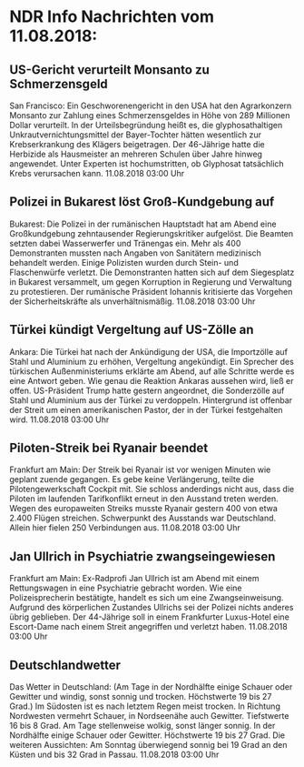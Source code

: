 # NDR Info Nachrichten vom 11.08.2018:


## US-Gericht verurteilt Monsanto zu Schmerzensgeld
San Francisco: Ein Geschworenengericht in den USA hat den Agrarkonzern Monsanto zur Zahlung eines Schmerzensgeldes in Höhe von 289 Millionen Dollar verurteilt. In der Urteilsbegründung heißt es, die glyphosathaltigen Unkrautvernichtungsmittel der Bayer-Tochter hätten wesentlich zur Krebserkrankung des Klägers beigetragen. Der 46-Jährige hatte die Herbizide als Hausmeister an mehreren Schulen über Jahre hinweg angewendet. Unter Experten ist hochumstritten, ob Glyphosat tatsächlich Krebs verursachen kann. 11.08.2018 03:00 Uhr 

## Polizei in Bukarest löst Groß-Kundgebung auf
Bukarest: Die Polizei in der rumänischen Hauptstadt hat am Abend eine Großkundgebung zehntausender Regierungskritiker aufgelöst. Die Beamten setzten dabei Wasserwerfer und Tränengas ein. Mehr als 400 Demonstranten mussten nach Angaben von Sanitätern medizinisch behandelt werden. Einige Polizisten wurden durch Stein- und Flaschenwürfe verletzt. Die Demonstranten hatten sich auf dem Siegesplatz in Bukarest versammelt, um gegen Korruption in Regierung und Verwaltung zu protestieren. Der rumänische Präsident Iohannis kritisierte das Vorgehen der Sicherheitskräfte als unverhältnismäßig. 11.08.2018 03:00 Uhr 

## Türkei kündigt Vergeltung auf US-Zölle an
Ankara: Die Türkei hat nach der Ankündigung der USA, die Importzölle auf Stahl und Aluminium zu erhöhen, Vergeltung angekündigt. Ein Sprecher des türkischen Außenministeriums erklärte am Abend, auf alle Schritte werde es eine Antwort geben. Wie genau die Reaktion Ankaras aussehen wird, ließ er offen. US-Präsident Trump hatte gestern angeordnet, die Sonderzölle auf Stahl und Aluminium aus der Türkei zu verdoppeln. Hintergrund ist offenbar der Streit um einen amerikanischen Pastor, der in der Türkei festgehalten wird. 11.08.2018 03:00 Uhr 

## Piloten-Streik bei Ryanair beendet
Frankfurt am Main: Der Streik bei Ryanair ist vor wenigen Minuten wie geplant zuende gegangen. Es gebe keine Verlängerung, teilte die Pilotengewerkschaft Cockpit mit. Sie schloss anderdings nicht aus, dass die Piloten im laufenden Tarifkonflikt erneut in den Ausstand treten werden. Wegen des europaweiten Streiks musste Ryanair gestern 400 von etwa 2.400 Flügen streichen. Schwerpunkt des Ausstands war Deutschland. Allein hier fielen 250 Verbindungen aus. 11.08.2018 03:00 Uhr 

## Jan Ullrich in Psychiatrie zwangseingewiesen
Frankfurt am Main: Ex-Radprofi Jan Ullrich ist am Abend mit einem Rettungswagen in eine Psychiatrie gebracht worden. Wie eine Polizeisprecherin bestätigte, handelt es sich um eine Zwangseinweisung. Aufgrund des körperlichen Zustandes Ullrichs sei der Polizei nichts anderes übrig geblieben. Der 44-Jährige soll in einem Frankfurter Luxus-Hotel eine Escort-Dame nach einem Streit angegriffen und verletzt haben. 11.08.2018 03:00 Uhr 

## Deutschlandwetter
Das Wetter in Deutschland:
(Am Tage in der Nordhälfte einige Schauer oder Gewitter und windig, sonst sonnig und trocken. Höchstwerte 19 bis 27 Grad.) Im Südosten ist es nach letztem Regen meist trocken. In Richtung Nordwesten vermehrt Schauer, in Nordseenähe auch Gewitter. Tiefstwerte 16 bis 8 Grad. Am Tage stellenweise wolkig, sonst länger sonnig. In der Nordhälfte einige Schauer oder Gewitter. Höchstwerte 19 bis 27 Grad. Die weiteren Aussichten: Am Sonntag überwiegend sonnig bei 19 Grad an den Küsten und bis 32 Grad in Passau. 11.08.2018 03:00 Uhr 
